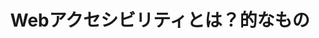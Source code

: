 ---
layout: ./src/html/tag.pug
type: 'tag'
title: 'Webアクセシビリティとは？的なもの'
desc: 'Webにおけるアクセシビリティを知りましょう。'
name: 'introduction_to_web_accessibility'
---
